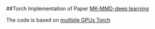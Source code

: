 ##Torch Implementation of Paper [MK-MMD-deep learning](http://ise.thss.tsinghua.edu.cn/~mlong/doc/deep-adaptation-networks-icml15.pdf)

The code is based on [multiple GPUs Torch](https://github.com/soumith/imagenet-multiGPU.torch)